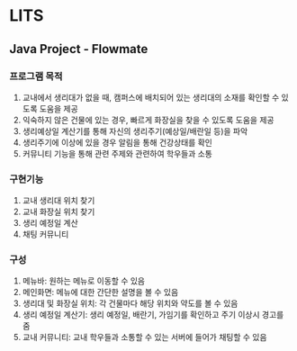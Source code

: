 # LITS
## Java Project - Flowmate
### 프로그램 목적
1. 교내에서 생리대가 없을 때, 캠퍼스에 배치되어 있는 생리대의 소재를 확인할 수 있도록 도움을 제공
2. 익숙하지 않은 건물에 있는 경우, 빠르게 화장실을 찾을 수 있도록 도움을 제공
3. 생리예상일 계산기를 통해 자신의 생리주기(예상일/배란일 등)을 파악
4. 생리주기에 이상에 있을 경우 알림을 통해 건강상태를 확인
5. 커뮤니티 기능을 통해 관련 주제와 관련하여 학우들과 소통
### 구현기능
1. 교내 생리대 위치 찾기
2. 교내 화장실 위치 찾기
3. 생리 예정일 계산
4. 채팅 커뮤니티
### 구성
1. 메뉴바: 원하는 메뉴로 이동할 수 있음
2. 메인화면: 메뉴에 대한 간단한 설명을 볼 수 있음
3. 생리대 및 화장실 위치: 각 건물마다 해당 위치와 약도를 볼 수 있음
4. 생리 예정일 계산기: 생리 예정일, 배란기, 가임기를 확인하고 주기 이상시 경고를 줌
5. 교내 커뮤니티: 교내 학우들과 소통할 수 있는 서버에 들어가 채팅할 수 있음
